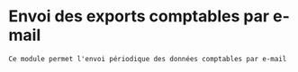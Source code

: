 # Envoi des exports comptables par e-mail


    Ce module permet l'envoi périodique des données comptables par e-mail
  
